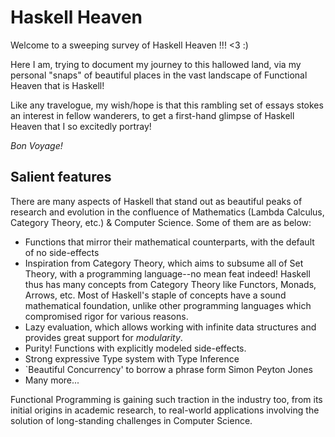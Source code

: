 # Haskell Heaven

Welcome to a sweeping survey of Haskell Heaven !!! &lt;3 :)

Here I am, trying to document my journey to this hallowed land, via my personal "snaps" of beautiful places in the vast landscape of Functional Heaven that is Haskell! 

Like any travelogue, my wish/hope is that this rambling set of essays stokes an interest in fellow wanderers, to get a first-hand glimpse of Haskell Heaven that I so excitedly portray! 

_Bon Voyage!_

## Salient features

There are many aspects of Haskell that stand out as beautiful peaks of research and evolution in the confluence of Mathematics (Lambda Calculus, Category Theory, etc.) & Computer Science. Some of them are as below:

+ Functions that mirror their mathematical counterparts, with the default of no side-effects
+ Inspiration from Category Theory, which aims to subsume all of Set Theory, with a programming language--no mean feat indeed! Haskell thus has many concepts from Category Theory like Functors, Monads, Arrows, etc. Most of Haskell's staple of concepts have a sound mathematical foundation, unlike other programming languages which compromised rigor for various reasons.
+ Lazy evaluation, which allows working with infinite data structures and provides great support for _modularity_.
+ Purity! Functions with explicitly modeled side-effects.
+ Strong expressive Type system with Type Inference
+ `Beautiful Concurrency' to borrow a phrase form Simon Peyton Jones
+ Many more...

Functional Programming is gaining such traction in the industry too, from its initial origins in academic research, to real-world applications involving the solution of long-standing challenges in Computer Science.
